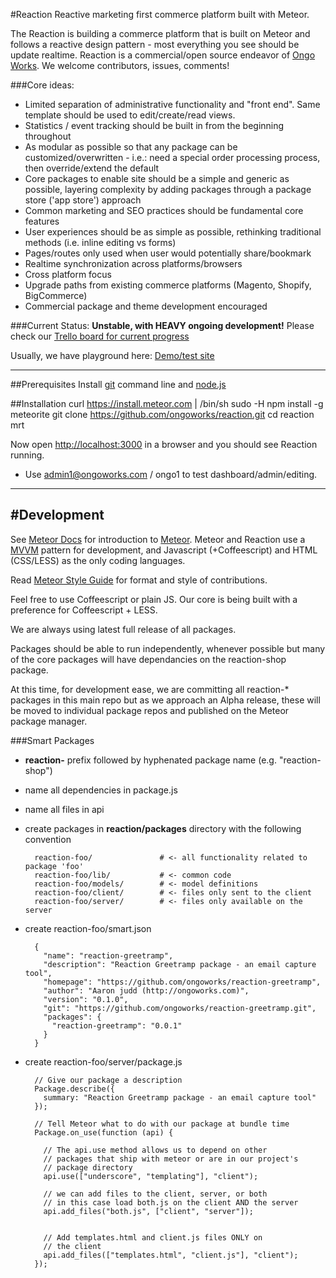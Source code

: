 #Reaction
Reactive marketing first commerce platform built with Meteor.

The Reaction is building a commerce platform that is built on Meteor and follows a reactive design pattern - most everything you see should be update realtime. Reaction is a commercial/open source endeavor of [Ongo Works](http://ongoworks.com). We welcome contributors, issues, comments!

###Core ideas:

* Limited separation of administrative functionality and "front end". Same template should be used to edit/create/read views.
* Statistics / event tracking should be built in from the beginning throughout 
* As modular as possible so that any package can be customized/overwritten - i.e.: need a special order processing process, then override/extend the default
* Core packages to enable site should be a simple and generic as possible, layering complexity by adding packages through a package store ('app store') approach
* Common marketing and SEO practices should be fundamental core features
* User experiences should be as simple as possible, rethinking traditional methods (i.e. inline editing vs forms)
* Pages/routes only used when user would potentially share/bookmark
* Realtime synchronization across platforms/browsers
* Cross platform focus
* Upgrade paths from existing commerce platforms (Magento, Shopify, BigCommerce)
* Commercial package and theme development encouraged
	
###Current Status:
**Unstable, with HEAVY ongoing development!**
Please check our [Trello board for current progress](https://trello.com/b/aGpcYS5e/development)

Usually, we have playground here: [Demo/test site](http://reaction.meteor.com)


---
##Prerequisites
Install [git](https://github.com/blog/1510-installing-git-from-github-for-mac) command line and [node.js](http://nodejs.org/)
		
##Installation
    curl https://install.meteor.com | /bin/sh
    sudo -H npm install -g meteorite
    git clone https://github.com/ongoworks/reaction.git
    cd reaction
    mrt

Now open [http://localhost:3000](http://localhost:3000) in a browser and you should see Reaction running.
 
* Use admin1@ongoworks.com / ongo1 to test dashboard/admin/editing.

---	 
#Development
---	

See [Meteor Docs](http://docs.meteor.com) for introduction to [Meteor](http://meteor.com). Meteor and Reaction use a [MVVM](http://en.wikipedia.org/wiki/Model_View_ViewModel) pattern for development, and Javascript (+Coffeescript) and HTML (CSS/LESS) as the only coding languages.

Read [Meteor Style Guide](https://github.com/meteor/meteor/wiki/Meteor-Style-Guide) for format and style of contributions.

Feel free to use Coffeescript or plain JS. Our core is being built with a preference for Coffeescript + LESS.

We are always using latest full release of all packages.

Packages should be able to run independently, whenever possible but many of the core packages will have dependancies on the reaction-shop package.

At this time, for development ease, we are committing all reaction-* packages in this main repo but as we approach an Alpha release, these will be moved to individual package repos and published on the Meteor package manager.


###Smart Packages

* **reaction-**  prefix followed by hyphenated package name (e.g. "reaction-shop")
* name all dependencies in package.js
* name all files in api
* create packages in **reaction/packages** directory with the following convention

		reaction-foo/               # <- all functionality related to package 'foo'
		reaction-foo/lib/           # <- common code
		reaction-foo/models/        # <- model definitions
		reaction-foo/client/        # <- files only sent to the client
		reaction-foo/server/        # <- files only available on the server
* create reaction-foo/smart.json

		{
		  "name": "reaction-greetramp",
		  "description": "Reaction Greetramp package - an email capture tool",
		  "homepage": "https://github.com/ongoworks/reaction-greetramp",
		  "author": "Aaron judd (http://ongoworks.com)",
		  "version": "0.1.0",
		  "git": "https://github.com/ongoworks/reaction-greetramp.git",
		  "packages": {
		    "reaction-greetramp": "0.0.1"
		  }
		}

* create reaction-foo/server/package.js

		// Give our package a description
		Package.describe({
		  summary: "Reaction Greetramp package - an email capture tool"
		});
		
		// Tell Meteor what to do with our package at bundle time
		Package.on_use(function (api) {
		
		  // The api.use method allows us to depend on other
		  // packages that ship with meteor or are in our project's
		  // package directory
		  api.use(["underscore", "templating"], "client");
		
		  // we can add files to the client, server, or both
		  // in this case load both.js on the client AND the server
		  api.add_files("both.js", ["client", "server"]);
		
		
		  // Add templates.html and client.js files ONLY on
		  // the client
		  api.add_files(["templates.html", "client.js"], "client");
		});
